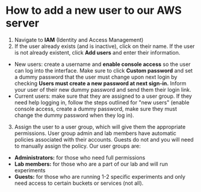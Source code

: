 # How to add a new user to our AWS server

1. Navigate to **IAM** (Identity and Access Management)
2. If the user already exists (and is inactive), click on their name. If the user is not already existent, click **Add users** and enter their information.
  - New users: create a username and **enable console access** so the user can log into the interface. Make sure to click **Custom password** and set a dummy password that the user must change upon next login by checking **Users must create a new password at next sign-in.** Inform your user of their new dummy password and send them their login link.
  - Current users: make sure that they are assigned to a user group. If they need help logging in, follow the steps outlined for "new users" (enable console access, create a dummy password, make sure they must change the dummy password when they log in).
3. Assign the user to a user group, which will give them the appropriate permissions. User group admin and lab members have automatic policies associated with their accounts. Guests do not and you will need to manually assign the policy. Our user groups are:
  - **Administrators:** for those who need full permissions 
  - **Lab members:** for those who are a part of our lab and will run experiments
  - **Guests:** for those who are running 1-2 specific experiments and only need access to certain buckets or services (not all). 

